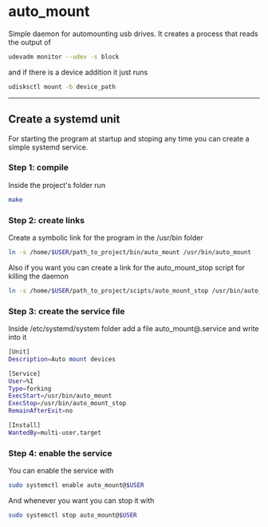 # auto_mount
Simple daemon for automounting usb drives. It creates a process that reads the output of
```bash
udevadm monitor --udev -s block
```
and if there is a device addition it just runs 
```bash
udisksctl mount -b device_path
```

---

## Create a systemd unit
For starting the program at startup and stoping any time you can create a simple systemd service.
### Step 1: compile 
Inside the project's folder run 
```bash
make
```

### Step 2: create links
Create a symbolic link for the program in the /usr/bin folder
```bash
ln -s /home/$USER/path_to_project/bin/auto_mount /usr/bin/auto_mount
```

Also if you want you can create a link for the auto_mount_stop script for killing the daemon
```bash
ln -s /home/$USER/path_to_project/scipts/auto_mount_stop /usr/bin/auto_mount_stop
```

### Step 3: create the service file
Inside /etc/systemd/system folder add a file auto_mount@.service and write into it
```bash
[Unit]
Description=Auto mount devices

[Service]
User=%I
Type=forking
ExecStart=/usr/bin/auto_mount
ExecStop=/usr/bin/auto_mount_stop
RemainAfterExit=no

[Install]
WantedBy=multi-user.target
```

### Step 4: enable the service
You can enable the service with 
```bash
sudo systemctl enable auto_mount@$USER
```
And whenever you want you can stop it with 
```bash 
sudo systemctl stop auto_mount@$USER
```
